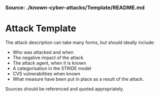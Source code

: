 
### Source: ./known-cyber-attacks/Template/README.md

# Attack Template


The attack description can take many forms, but should ideally include: 
- Who was attacked and when
- The negative impact of the attack
- The attack agent, when it is known
- A categorisation in the STRIDE model
- CVS vulnerabilities when known
- What measure have been put in place as a result of the attack. 

Sources should be referenced and quoted appropriately. 
